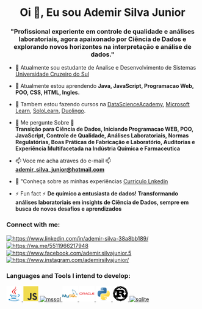 <h1 align="center">Oi 👋, Eu sou Ademir Silva Junior</h1>
<h3 align="center">"Profissional experiente em controle de qualidade e análises laboratoriais, agora apaixonado por Ciência de Dados e explorando novos horizontes na interpretação e análise de dados."</h3>

- 🔭 Atualmente sou estudante de Analise e Desenvolvimento de Sistemas [Universidade Cruzeiro do Sul](https://www.cruzeirodosulvirtual.com.br/graduacao/analise-e-desenvolvimento-de-sistemas/)

- 🌱 Atualmente estou aprendendo **Java, JavaScript, Programacao Web, POO, CSS, HTML, Ingles.**

- 👯 Tambem estou fazendo cursos na [DataScienceAcademy](https://www.datascienceacademy.com.br/), [Microsoft Learn](https://learn.microsoft.com/pt-br/), [SoloLearn](https://www.sololearn.com/), [Duolingo](https://pt.duolingo.com/).

- 💬 Me pergunte Sobre 💬 <br> 
**Transição para Ciência de Dados, Iniciando Programacao WEB, POO, JavaScript, Controle de Qualidade, Análises Laboratoriais, Normas Regulatórias, Boas Práticas de Fabricação e Laboratório, Auditorias e Experiência Multifacetada na Indústria Química e Farmaceutica**

- 📫 Voce me acha atraves do e-mail 📫 **ademir_silva_junior@hotmail.com**

- 📄 "Conheça sobre as minhas experiências [Curriculo Lnkedin](https://www.linkedin.com/in/ademir-silva-38a8bb189/)

- ⚡ Fun fact ⚡ **De químico a entusiasta de dados! Transformando análises laboratoriais em insights de Ciência de Dados, sempre em busca de novos desafios e aprendizados**

<h3 align="left">Connect with me:</h3>
<p align="left">
<a href="https://www.linkedin.com/in/ademir-silva-38a8bb189/" target="blank"><img align="center" src="https://raw.githubusercontent.com/rahuldkjain/github-profile-readme-generator/master/src/images/icons/Social/linked-in-alt.svg" alt="https://www.linkedin.com/in/ademir-silva-38a8bb189/" height="30" width="40" /></a>
<a href="https://wa.me/5511966217948" target="blank"><img align="center" src="https://i.pinimg.com/1200x/9b/0c/37/9b0c37e7e1231074dd8e6c12ba0c17c7.jpg" alt="https://wa.me/5511966217948" height="30" width="40" /><a />
<a href="https://fb.com/https://www.facebook.com/ademir.silvajunior.5" target="blank"><img align="center" src="https://raw.githubusercontent.com/rahuldkjain/github-profile-readme-generator/master/src/images/icons/Social/facebook.svg" alt="https://www.facebook.com/ademir.silvajunior.5" height="30" width="40" /></a>
<a href="https://instagram.com/https://www.instagram.com/ademirsilvajunior/" target="blank"><img align="center" src="https://raw.githubusercontent.com/rahuldkjain/github-profile-readme-generator/master/src/images/icons/Social/instagram.svg" alt="https://www.instagram.com/ademirsilvajunior/" height="30" width="40" /></a>
</p>

<h3 align="left">Languages and Tools I intend to develop:</h3>
<p align="left"> <a href="https://www.java.com" target="_blank" rel="noreferrer"> <img src="https://raw.githubusercontent.com/devicons/devicon/master/icons/java/java-original.svg" alt="java" width="40" height="40"/> </a> <a href="https://developer.mozilla.org/en-US/docs/Web/JavaScript" target="_blank" rel="noreferrer"> <img src="https://raw.githubusercontent.com/devicons/devicon/master/icons/javascript/javascript-original.svg" alt="javascript" width="40" height="40"/> </a> <a href="https://www.microsoft.com/en-us/sql-server" target="_blank" rel="noreferrer"> <img src="https://www.svgrepo.com/show/303229/microsoft-sql-server-logo.svg" alt="mssql" width="40" height="40"/> </a> <a href="https://www.mysql.com/" target="_blank" rel="noreferrer"> <img src="https://raw.githubusercontent.com/devicons/devicon/master/icons/mysql/mysql-original-wordmark.svg" alt="mysql" width="40" height="40"/> </a> <a href="https://www.oracle.com/" target="_blank" rel="noreferrer"> <img src="https://raw.githubusercontent.com/devicons/devicon/master/icons/oracle/oracle-original.svg" alt="oracle" width="40" height="40"/> </a> <a href="https://www.python.org" target="_blank" rel="noreferrer"> <img src="https://raw.githubusercontent.com/devicons/devicon/master/icons/python/python-original.svg" alt="python" width="40" height="40"/> </a> <a href="https://www.rust-lang.org" target="_blank" rel="noreferrer"> <img src="https://raw.githubusercontent.com/devicons/devicon/master/icons/rust/rust-plain.svg" alt="rust" width="40" height="40"/> </a> <a href="https://www.sqlite.org/" target="_blank" rel="noreferrer"> <img src="https://www.vectorlogo.zone/logos/sqlite/sqlite-icon.svg" alt="sqlite" width="40" height="40"/> </a> </p>

<!---

- 👋 Hi, I’m @AdemirSilvaJunior
- 👀 I’m interested in ...
- 🌱 I’m currently learning ...
- 💞️ I’m looking to collaborate on ...
- 📫 How to reach me ...

AdemirSilvaJunior/AdemirSilvaJunior is a ✨ special ✨ repository because its `README.md` (this file) appears on your GitHub profile.
You can click the Preview link to take a look at your changes.
--->

